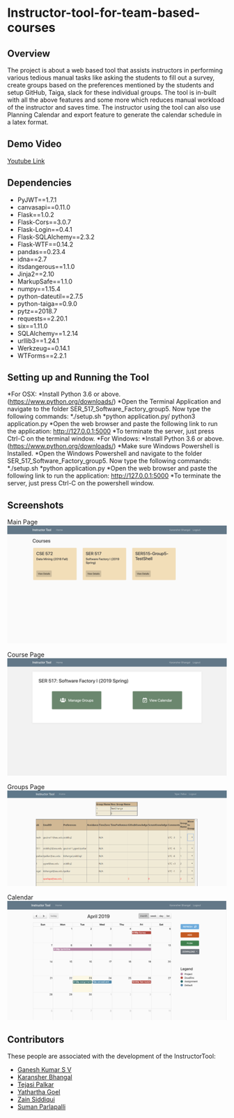 # Instructor-tool-for-team-based-courses

## Overview

The project is about a web based tool that assists instructors in performing various tedious manual tasks like asking the students to fill out a survey, create groups based on the preferences mentioned by the students and setup GitHub, Taiga, slack for these individual groups. The tool is in-built  with all the above features and some more which reduces manual workload of the instructor and saves time. The instructor using the tool can also use Planning Calendar and export feature to generate the calendar schedule in a latex format.

## Demo Video
[Youtube Link](https://www.youtube.com/watch?v=1JT21V8TISw)

## Dependencies

- PyJWT==1.7.1
- canvasapi==0.11.0
- Flask==1.0.2
- Flask-Cors==3.0.7
- Flask-Login==0.4.1
- Flask-SQLAlchemy==2.3.2
- Flask-WTF==0.14.2
- pandas==0.23.4
- idna==2.7
- itsdangerous==1.1.0
- Jinja2==2.10
- MarkupSafe==1.1.0
- numpy==1.15.4
- python-dateutil==2.7.5
- python-taiga==0.9.0
- pytz==2018.7
- requests==2.20.1
- six==1.11.0
- SQLAlchemy==1.2.14
- urllib3==1.24.1
- Werkzeug==0.14.1
- WTForms==2.2.1

## Setting up and Running the Tool
*For OSX:
    *Install Python 3.6 or above. (https://www.python.org/downloads/)
    *Open the Terminal Application and navigate to the folder SER_517_Software_Factory_group5. Now type the following commands:
          *./setup.sh
          *python application.py/ python3 application.py
          *Open the web browser and paste the following link to run the application: http://127.0.0.1:5000
          *To terminate the server, just press Ctrl-C on the terminal window.
*For Windows:
    *Install Python 3.6 or above. (https://www.python.org/downloads/)
    *Make sure Windows Powershell is Installed.
    *Open the Windows Powershell and navigate to the folder SER_517_Software_Factory_group5. Now type the following commands:
           *./setup.sh
           *python application.py
           *Open the web browser and paste the following link to run the application: http://127.0.0.1:5000
           *To terminate the server, just press Ctrl-C on the powershell window.

## Screenshots

Main Page
<img src="instructorTool/static/resources/home.png">

Course Page
<img src="instructorTool/static/resources/course_page.png">

Groups Page
<img src="instructorTool/static/resources/groups.png">

Calendar
<img src="instructorTool/static/resources/calendar.png">

## Contributors

These people are associated with the development of the InstructorTool:

- [Ganesh Kumar S V](https://github.com/svganesh)
- [Karansher Bhangal](https://github.com/kbhangal)
- [Tejasi Palkar](https://github.com/tejasipalkar)
- [Yathartha Goel](https://github.com/ygoel)
- [Zain Siddiqui](https://github.com/zain2511)
- [Suman Parlapalli](https://github.com/sumanparlapapalli)
